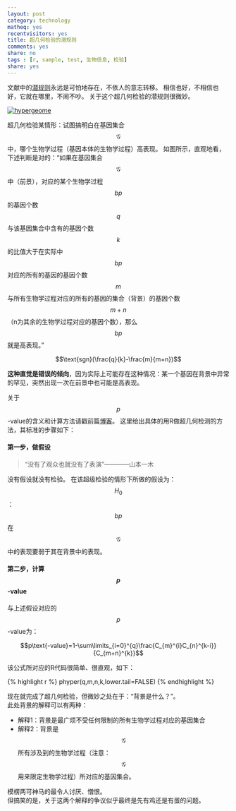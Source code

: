 ```yaml
---
layout: post 
category: technology 
matheq: yes
recentvisitors: yes
title: 超几何检验的潜规则
comments: yes
share: no
tags : [r, sample, test, 生物信息, 检验]
share: yes
---
```



文献中的[潜规则](https://yanshuo.site/en/2013/11/assumption)永远是可怕地存在，不依人的意志转移。
相信也好，不相信也好，它就在哪里，不闹不吵。
关于这个超几何检验的潜规则很微妙。

<a class="fancybox" rel="gallary1" href="https://2s66lw.blu.livefilestore.com/y2ph2lwosZTCYCtg9HzWDtmWYfhzhWBcj-OLSNGygh31E8cR4YhgLF2kY4fy9kxeG2UE4AmaeNer6p4PCVQYRxYUEAafVa_KH1DwEOGYYbqAcM/hypergeometric.png" title="hypergeome"><img src="https://2s66lw.blu.livefilestore.com/y2ph2lwosZTCYCtg9HzWDtmWYfhzhWBcj-OLSNGygh31E8cR4YhgLF2kY4fy9kxeG2UE4AmaeNer6p4PCVQYRxYUEAafVa_KH1DwEOGYYbqAcM/hypergeometric.png" alt="hypergeome"/></a>

超几何检验某情形：试图搞明白在基因集合$$\mathcal{G}$$中，哪个生物学过程（基因本体的生物学过程）高表现。
如图所示，直观地看，下述判断是对的：“如果在基因集合$$\mathcal{G}$$中（前景），对应的某个生物学过程$$bp$$的基因个数$$q$$与该基因集合中含有的基因个数$$k$$的比值大于在实际中$$bp$$对应的所有的基因的基因个数$$m$$与所有生物学过程对应的所有的基因的集合（背景）的基因个数$$m+n$$（n为其余的生物学过程对应的基因个数），那么$$bp$$就是高表现。”

$$\text{sgn}(\frac{q}{k}-\frac{m}{m+n})$$

__这种直觉是错误的倾向__，因为实际上可能存在这种情况：某一个基因在背景中异常的罕见，突然出现一次在前景中也可能是高表现。

关于$$p$$-value的含义和计算方法请戳前篇[博客](https://yanshuo.site/cn/2013/11/pvalue/)。
这里给出具体的用R做超几何检测的方法，其标准的步骤如下：

#### 第一步，做假设

> “没有了观众也就没有了表演”————山本一木

没有假设就没有检验。
在该超级检验的情形下所做的假设为：$$H_0$$：$$bp$$在$$\mathcal{G}$$中的表现要弱于其在背景中的表现。

#### 第二步，计算$$p$$-value

与上述假设对应的$$p$$-value为：

$$p\text{-value}=1-\sum\limits_{i=0}^{q}\frac{C_{m}^{i}C_{n}^{k-i}}{C_{m+n}^{k}}$$

该公式所对应的R代码很简单、很直观，如下：

{% highlight r %}
phyper(q,m,n,k,lower.tail=FALSE)
{% endhighlight %}

现在就完成了超几何检验，但微妙之处在于：“背景是什么？”。  
此处背景的解释可以有两种：

- 解释1：背景是最广烦不受任何限制的所有生物学过程对应的基因集合
- 解释2：背景是$$\mathcal{G}$$所有涉及到的生物学过程（注意：$$\mathcal{G}$$用来限定生物学过程）所对应的基因集合。

模楞两可神马的最令人讨厌、憎恨。  
但搞笑的是，关于这两个解释的争议似乎最终是先有鸡还是有蛋的问题。
